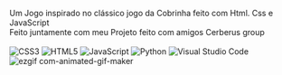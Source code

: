 Um Jogo inspirado no clássico jogo da Cobrinha feito com Html. Css e JavaScript <br>
Feito juntamente com meu Projeto feito com amigos Cerberus group <br> <br>
![CSS3](https://img.shields.io/badge/css3-%231572B6.svg?style=for-the-badge&logo=css3&logoColor=white)
  ![HTML5](https://img.shields.io/badge/html5-%23E34F26.svg?style=for-the-badge&logo=html5&logoColor=white)
  ![JavaScript](https://img.shields.io/badge/javascript-%23323330.svg?style=for-the-badge&logo=javascript&logoColor=%23F7DF1E)
  ![Python](https://img.shields.io/badge/python-3670A0?style=for-the-badge&logo=python&logoColor=ffdd54)
  ![Visual Studio Code](https://img.shields.io/badge/Visual%20Studio%20Code-0078d7.svg?style=for-the-badge&logo=visual-studio-code&logoColor=white)
![ezgif com-animated-gif-maker](https://github.com/JLpensador/Jogo_da_Cobrinha/assets/127153172/e065e643-20a3-43dc-978f-4e1a5317154b)
